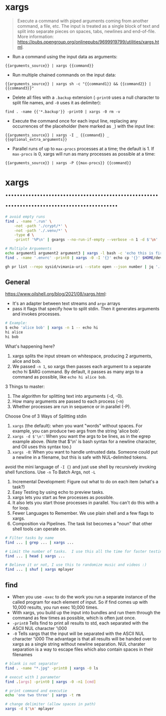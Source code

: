 # xargs

> Execute a command with piped arguments coming from another command, a file, etc.
> The input is treated as a single block of text and split into separate pieces on spaces, tabs, newlines and end-of-file.
> More information: <https://pubs.opengroup.org/onlinepubs/9699919799/utilities/xargs.html>.

- Run a command using the input data as arguments:

`{{arguments_source}} | xargs {{command}}`

- Run multiple chained commands on the input data:

`{{arguments_source}} | xargs sh -c "{{command1}} && {{command2}} | {{command3}}"`

- Delete all files with a `.backup` extension (`-print0` uses a null character to split file names, and `-0` uses it as delimiter):

`find . -name {{'*.backup'}} -print0 | xargs -0 rm -v`

- Execute the command once for each input line, replacing any occurrences of the placeholder (here marked as `_`) with the input line:

`{{arguments_source}} | xargs -I _ {{command}} _ {{optional_extra_arguments}}`

- Parallel runs of up to `max-procs` processes at a time; the default is 1. If `max-procs` is 0, xargs will run as many processes as possible at a time:

`{{arguments_source}} | xargs -P {{max-procs}} {{command}}`


# xargs ............................................................................................
```bash
# avoid empty runs
find . -name '.run' \
    -not -path './crypt/*' \
    -not -path './.venv/*' \
    -type d \
    -printf '%P\n' | gxargs --no-run-if-empty --verbose -n 1 -d $'\n'  -- $0 _cp_one "$BASEPATH"

# Multiple Arguements
echo argument1 argument2 argument3 | xargs -l bash -c 'echo this is first:$0 second:$1 third:$2'
find . -name '.envrc' -print0 | xargs -0 -I '{}' echo cp '{}' $HOME/dev/'{}'  # define args as {}

gh pr list --repo sysid/vimania-uri --state open --json number | jq '.[].number' | xargs -n 1 -d $'\n' -- echo
```

## General
https://www.oilshell.org/blog/2021/08/xargs.html:

- It's an adapter between text streams and `argv` arrays
- pass it flags that specify how to split stdin. Then it generates arguments and invokes processes.
```bash
# Example:
$ echo 'alice bob' | xargs -n 1 -- echo hi
hi alice
hi bob
```
What's happening here?
1. xargs splits the input stream on whitespace, producing 2 arguments, alice and bob.
2. We passed `-n 1`, so xargs then passes each argument to a separate echo hi $ARG command.
   By default, it passes as many args to a command as possible, like `echo hi alice bob`.

3 Things to master:
1. The algorithm for splitting text into arguments (-d, -0).
2. How many arguments are passed to each process (-n)
3. Whether processes are run in sequence or in parallel (-P).

Choose One of 3 Ways of Splitting stdin
1. `xargs` (the default): when you want "words" without spaces. For example, you can produce two args from the string 'alice bob'.
1. `xargs -d $'\n'`: When you want the args to be lines, as in the egrep example above. (Note that $'\n' is bash syntax for a newline character, and Oil uses this syntax too.)
1. `xargs -0`: When you want to handle untrusted data. Someone could put a newline in a filename, but this is safe with NUL-delimited tokens.

avoid the mini language of `-I {}` and just use shell by recursively invoking shell functions.
Use `-n` To Batch Args, not `-L`

1. Incremental Development: Figure out what to do on each item (what's a task?)
2. Easy Testing by using echo to preview tasks.
4. xargs lets you start as few processes as possible.
5. It also lets you start those processes in parallel. You can't do this with a for loop.
6. Fewer Languages to Remember. We use plain shell and a few flags to xargs.
7. Composition via Pipelines. The task list becomes a "noun" that other shell tools can operate on.
```bash
# Filter tasks by name
find ... | grep ... | xargs ...

# Limit the number of tasks.  I use this all the time for faster testing
find ... | head | xargs ...

# Believe it or not, I use this to randomize music and videos :)
find ... | shuf | xargs mplayer
```

## find
- When you use `-exec` to do the work you run a separate instance of the called program for each element of input.
   So if find comes up with 10,000 results, you run exec 10,000 times.
- With xargs, you build up the input into bundles and run them through the command as few times as possible, which is often just once.
- `-print0` Tells find to print all results to std, each separated with the ASCII NUL character '\000
- `-0` Tells xargs that the input will be separated with the ASCII NUL character '\000
    The advantage is that all results will be handed over to xargs as a single string without newline separation. NUL charater separation is a way to escape files which also contain spaces in their filenames
```bash
# blank is not separator
find . -name "*.jpg" -print0 | xargs -0 ls

# execut with 1 parameter
find .[args] -print0 | xargs -0 -n1 [cmd]

# print command and executie
echo 'one two three' | xargs -t rm

# change delimiter (allow spaces in path)
xargs -d $'\n' mplayer
```
